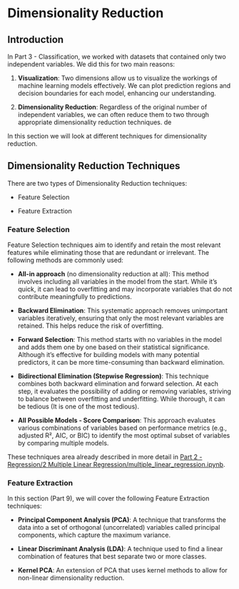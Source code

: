 # Dimensionality Reduction

## Introduction

In Part 3 - Classification, we worked with datasets that contained only two independent variables. We did this for two main reasons:

1. **Visualization**: Two dimensions allow us to visualize the workings of machine learning models effectively. We can plot prediction regions and decision boundaries for each model, enhancing our understanding.

2. **Dimensionality Reduction**: Regardless of the original number of independent variables, we can often reduce them to two through appropriate dimensionality reduction techniques.
de

In this section we will look at different techniques for dimensionality reduction.

## Dimensionality Reduction Techniques
There are two types of Dimensionality Reduction techniques:

- Feature Selection

- Feature Extraction

### Feature Selection

Feature Selection techniques aim to identify and retain the most relevant features while eliminating those that are redundant or irrelevant. The following methods are commonly used:

- **All-in approach** (no dimensionality reduction at all): This method involves including all variables in the model from the start. While it’s quick, it can lead to overfitting and may incorporate variables that do not contribute meaningfully to predictions.

- **Backward Elimination**: This systematic approach removes unimportant variables iteratively, ensuring that only the most relevant variables are retained. This helps reduce the risk of overfitting.

- **Forward Selection**: This method starts with no variables in the model and adds them one by one based on their statistical significance. Although it’s effective for building models with many potential predictors, it can be more time-consuming than backward elimination.

- **Bidirectional Elimination (Stepwise Regression)**: This technique combines both backward elimination and forward selection. At each step, it evaluates the possibility of adding or removing variables, striving to balance between overfitting and underfitting. While thorough, it can be tedious (It is one of the most tedious).

- **All Possible Models - Score Comparison**: This approach evaluates various combinations of variables based on performance metrics (e.g., adjusted R², AIC, or BIC) to identify the most optimal subset of variables by comparing multiple models.

These techniques area already described in more detail in [Part 2 - Regression/2 Multiple Linear Regression/multiple_linear_regression.ipynb](../Part%202%20-%20Regression/2%20Multiple%20Linear%20Regression/multiple_linear_regression.ipynb).

### Feature Extraction
In this section (Part 9), we will cover the following Feature Extraction techniques:

- **Principal Component Analysis (PCA)**: A technique that transforms the data into a set of orthogonal (uncorrelated) variables called principal components, which capture the maximum variance.

- **Linear Discriminant Analysis (LDA)**: A technique used to find a linear combination of features that best separate two or more classes.

- **Kernel PCA**: An extension of PCA that uses kernel methods to allow for non-linear dimensionality reduction.
